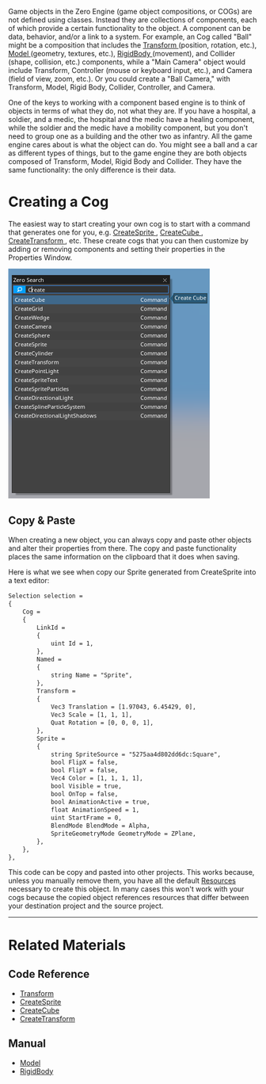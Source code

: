 Game objects in the Zero Engine (game object compositions, or COGs) are not defined using classes. Instead they are collections of components, each of which provide a certain functionality to the object. A component can be data, behavior, and/or a link to a system. For example, an Cog called "Ball" might be a composition that includes the [ Transform  ](https://github.com/ZilchEngine/ZilchDocs/blob/master/code_reference/class_reference/transform.markdown) (position, rotation, etc.), [ Model  ](https://github.com/ZilchEngine/ZilchDocs/blob/master/zero_editor_documentation/zeromanual/graphics/models.markdown) (geometry, textures, etc.), [ RigidBody  ](https://github.com/ZilchEngine/ZilchDocs/blob/master/zero_editor_documentation/zeromanual/physics/rigidbody.markdown) (movement), and Collider (shape, collision, etc.) components, while a "Main Camera" object would include Transform, Controller (mouse or keyboard input, etc.), and Camera (field of view, zoom, etc.). Or you could create a "Ball Camera," with Transform, Model, Rigid Body, Collider, Controller, and Camera.

One of the keys to working with a component based engine is to think of objects in terms of what they do, not what they are. If you have a hospital, a soldier, and a medic, the hospital and the medic have a healing component, while the soldier and the medic have a mobility component, but you don't need to group one as a building and the other two as infantry. All the game engine cares about is what the object can do. You might see a ball and a car as different types of things, but to the game engine they are both objects composed of Transform, Model, Rigid Body and Collider. They have the same functionality: the only difference is their data.

 # Creating a Cog


The easiest way to start creating your own cog is to start with a command that generates one for you, e.g. [ CreateSprite ](https://github.com/ZilchEngine/ZilchDocs/blob/master/code_reference/command_reference.markdown#createsprite), [ CreateCube ](https://github.com/ZilchEngine/ZilchDocs/blob/master/code_reference/command_reference.markdown#createcube), [ CreateTransform ](https://github.com/ZilchEngine/ZilchDocs/blob/master/code_reference/command_reference.markdown#createtransform), etc. These create cogs that you can then customize by adding or removing components and setting their properties in the Properties Window.


![image](https://raw.githubusercontent.com/ZilchEngine/ZilchFiles/master/doc_files/47151.png)


 ## Copy & Paste


When creating a new object, you can always copy and paste other objects and alter their properties from there. The copy and paste functionality places the same information on the clipboard that it does when saving.

Here is what we see when copy our Sprite generated from CreateSprite into a text editor:

```
Selection selection = 
{
	Cog = 
	{
		LinkId = 
		{
			uint Id = 1,
		},
		Named = 
		{
			string Name = "Sprite",
		},
		Transform = 
		{
			Vec3 Translation = [1.97043, 6.45429, 0],
			Vec3 Scale = [1, 1, 1],
			Quat Rotation = [0, 0, 0, 1],
		},
		Sprite = 
		{
			string SpriteSource = "5275aa4d802dd6dc:Square",
			bool FlipX = false,
			bool FlipY = false,
			Vec4 Color = [1, 1, 1, 1],
			bool Visible = true,
			bool OnTop = false,
			bool AnimationActive = true,
			float AnimationSpeed = 1,
			uint StartFrame = 0,
			BlendMode BlendMode = Alpha,
			SpriteGeometryMode GeometryMode = ZPlane,
		},
	},
},

```


This code can be copy and pasted into other projects. This works because, unless you manually remove them, you have all the default [Resources](https://github.com/ZilchEngine/ZilchDocs/blob/master/zero_editor_documentation/zeromanual/architecture/resources.markdown) necessary to create this object. In many cases this won't work with your cogs because the copied object references resources that differ between your destination project and the source project.

---

 # Related Materials
 ## Code Reference
 - [ Transform  ](https://github.com/ZilchEngine/ZilchDocs/blob/master/code_reference/class_reference/transform.markdown)
 - [ CreateSprite ](https://github.com/ZilchEngine/ZilchDocs/blob/master/code_reference/command_reference.markdown#createsprite)
 - [ CreateCube ](https://github.com/ZilchEngine/ZilchDocs/blob/master/code_reference/command_reference.markdown#createcube)
 - [ CreateTransform ](https://github.com/ZilchEngine/ZilchDocs/blob/master/code_reference/command_reference.markdown#createtransform)

 ## Manual
 - [ Model  ](https://github.com/ZilchEngine/ZilchDocs/blob/master/zero_editor_documentation/zeromanual/graphics/models.markdown)
 - [ RigidBody  ](https://github.com/ZilchEngine/ZilchDocs/blob/master/zero_editor_documentation/zeromanual/physics/rigidbody.markdown) 

 